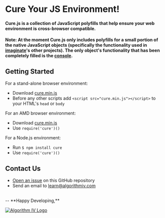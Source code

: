 # Cure Your JS Environment!

#### Cure.js is a collection of JavaScript polyfills that help ensure your web environment is cross-browser compatible.

#### Note: At the moment Cure.js only includes polyfills for a small portion of the native JavaScript objects (specifically the functionality used in [imaginate](https://github.com/imaginate)'s other projects). The only object's functionality that has been completely filled is the [console](https://github.com/imaginate/cure/blob/master/dev/console.js).


## Getting Started
For a stand-alone browser environment:
- Download [cure.min.js](https://github.com/imaginate/cure/blob/master/src/cure.min.js)
- Before any other scripts add ``` <script src="cure.min.js"></script> ``` to your HTML's ``` head ``` or ``` body ```

For an AMD browser environment:
- Download [cure.min.js](https://github.com/imaginate/cure/blob/master/src/cure.min.js)
- Use ``` require('cure')() ```

For a Node.js environment:
- Run ``` $ npm install cure ```
- Use ``` require('cure')() ```


## Contact Us
- [Open an issue](https://github.com/imaginate/cure/issues) on this GitHub repository
- Send an email to [learn@algorithmiv.com](mailto:learn@algorithmiv.com)

<br />
--
**Happy Developing,**

<a href="http://www.algorithmiv.com/cure"><img src="http://www.algorithmiv.com/images/aIV-logo.png" alt="Algorithm IV Logo" /></a>